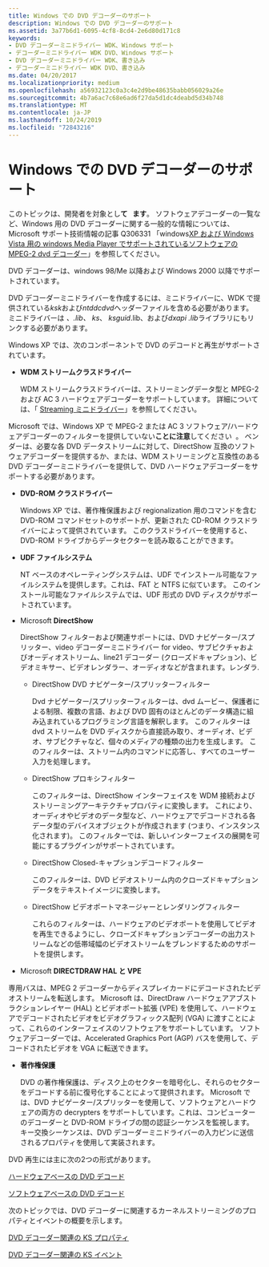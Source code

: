 ```yaml
---
title: Windows での DVD デコーダーのサポート
description: Windows での DVD デコーダーのサポート
ms.assetid: 3a77b6d1-6095-4cf8-8cd4-2e6d80d171c8
keywords:
- DVD デコーダーミニドライバー WDK、Windows サポート
- デコーダーミニドライバー WDK DVD、Windows サポート
- DVD デコーダーミニドライバー WDK、書き込み
- デコーダーミニドライバー WDK DVD、書き込み
ms.date: 04/20/2017
ms.localizationpriority: medium
ms.openlocfilehash: a56932123c0a3c4e2d9be48635babb056029a26e
ms.sourcegitcommit: 4b7a6ac7c68e6ad6f27da5d1dc4deabd5d34b748
ms.translationtype: MT
ms.contentlocale: ja-JP
ms.lasthandoff: 10/24/2019
ms.locfileid: "72843216"
---
```

# <a name="dvd-decoder-support-in-windows"></a>Windows での DVD デコーダーのサポート





このトピックは、開発者を対象とし**て   ます**。 ソフトウェアデコーダーの一覧など、Windows 用の DVD デコーダーに関する一般的な情報については、Microsoft サポート技術情報の記事 Q306331 「windows[XP および Windows Vista 用の windows Media Player でサポートされているソフトウェアの MPEG-2 dvd デコーダー](https://go.microsoft.com/fwlink/p/?linkid=3100&ID=306331)」を参照してください。

 

DVD デコーダーは、windows 98/Me 以降および Windows 2000 以降でサポートされています。

DVD デコーダーミニドライバーを作成するには、ミニドライバーに、WDK で提供されている*ksk*および*ntddcdvd*ヘッダーファイルを含める必要があります。 ミニドライバーは *、.lib、* *ks*、 *ksguid*.lib、および*dxapi .lib*ライブラリにもリンクする必要があります。

Windows XP では、次のコンポーネントで DVD のデコードと再生がサポートされています。

-   **WDM ストリームクラスドライバー**

    WDM ストリームクラスドライバーは、ストリーミングデータ型と MPEG-2 および AC 3 ハードウェアデコーダーをサポートしています。 詳細については、「 [Streaming ミニドライバー](https://docs.microsoft.com/windows-hardware/drivers/ddi/_stream/index)」を参照してください。

Microsoft では、Windows XP で MPEG-2 または AC 3 ソフトウェア/ハードウェアデコーダーのフィルターを提供していない**ことに注意**してください  。 ベンダーは、必要な各 DVD データストリームに対して、DirectShow 互換のソフトウェアデコーダーを提供するか、または、WDM ストリーミングと互換性のある DVD デコーダーミニドライバーを提供して、DVD ハードウェアデコーダーをサポートする必要があります。

 

-   **DVD-ROM クラスドライバー**

    Windows XP では、著作権保護および regionalization 用のコマンドを含む DVD-ROM コマンドセットのサポートが、更新された CD-ROM クラスドライバーによって提供されています。 このクラスドライバーを使用すると、DVD-ROM ドライブからデータセクターを読み取ることができます。

-   **UDF ファイルシステム**

    NT ベースのオペレーティングシステムは、UDF でインストール可能なファイルシステムを提供します。これは、FAT と NTFS に似ています。 このインストール可能なファイルシステムでは、UDF 形式の DVD ディスクがサポートされています。

-   Microsoft **DirectShow**

    DirectShow フィルターおよび関連サポートには、DVD ナビゲーター/スプリッター、video デコーダーミニドライバー for video、サブピクチャおよびオーディオストリーム、line21 デコーダー (クローズドキャプション)、ビデオミキサー、ビデオレンダラー、オーディオなどが含まれます。レンダラ.

    -   DirectShow DVD ナビゲーター/スプリッターフィルター

        Dvd ナビゲーター/スプリッターフィルターは、dvd ムービー、保護者による制限、複数の言語、および DVD 固有のほとんどのデータ構造に組み込まれているプログラミング言語を解釈します。 このフィルターは dvd ストリームを DVD ディスクから直接読み取り、オーディオ、ビデオ、サブピクチャなど、個々のメディアの種類の出力を生成します。 このフィルターは、ストリーム内のコマンドに応答し、すべてのユーザー入力を処理します。

    -   DirectShow プロキシフィルター

        このフィルターは、DirectShow インターフェイスを WDM 接続およびストリーミングアーキテクチャプロパティに変換します。 これにより、オーディオやビデオのデータ型など、ハードウェアでデコードされる各データ型のデバイスオブジェクトが作成されます (つまり、インスタンス化されます)。 このフィルターでは、新しいインターフェイスの展開を可能にするプラグインがサポートされています。

    -   DirectShow Closed-キャプションデコードフィルター

        このフィルターは、DVD ビデオストリーム内のクローズドキャプションデータをテキストイメージに変換します。

    -   DirectShow ビデオポートマネージャーとレンダリングフィルター

        これらのフィルターは、ハードウェアのビデオポートを使用してビデオを再生できるようにし、クローズドキャプションデコーダーの出力ストリームなどの低帯域幅のビデオストリームをブレンドするためのサポートを提供します。

-   Microsoft **DIRECTDRAW HAL と VPE**

専用バスは、MPEG 2 デコーダーからディスプレイカードにデコードされたビデオストリームを転送します。 Microsoft は、DirectDraw ハードウェアアブストラクションレイヤー (HAL) とビデオポート拡張 (VPE) を使用して、ハードウェアでデコードされたビデオをビデオグラフィックス配列 (VGA) に渡すことによって、これらのインターフェイスのソフトウェアをサポートしています。 ソフトウェアデコーダーでは、Accelerated Graphics Port (AGP) バスを使用して、デコードされたビデオを VGA に転送できます。

-   **著作権保護**

    DVD の著作権保護は、ディスク上のセクターを暗号化し、それらのセクターをデコードする前に復号化することによって提供されます。 Microsoft では、DVD ナビゲーター/スプリッターを使用して、ソフトウェアとハードウェアの両方の decrypters をサポートしています。これは、コンピューターのデコーダーと DVD-ROM ドライブの間の認証シーケンスを監視します。 キー交換シーケンスは、DVD デコーダーミニドライバーの入力ピンに送信されるプロパティを使用して実装されます。

DVD 再生には主に次の2つの形式があります。

[ハードウェアベースの DVD デコード](hardware-based-dvd-decoding.md)

[ソフトウェアベースの DVD デコード](software-based-dvd-decoding.md)

次のトピックでは、DVD デコーダーに関連するカーネルストリーミングのプロパティとイベントの概要を示します。

[DVD デコーダー関連の KS プロパティ](dvd-decoder-related-ks-properties.md)

[DVD デコーダー関連の KS イベント](dvd-decoder-related-ks-events.md)

 

 




